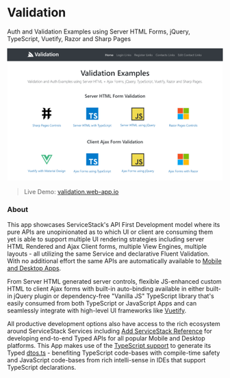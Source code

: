 # Validation

Auth and Validation Examples using Server HTML Forms, jQuery, TypeScript, Vuetify, Razor and Sharp Pages

[![](https://raw.githubusercontent.com/ServiceStack/Assets/master/img/apps/Validation/home.png)](http://validation.web-app.io/)

> Live Demo: [validation.web-app.io](http://validation.web-app.io/)

### About

This app showcases ServiceStack's API First Development model where its pure APIs are unopinionated as to which UI or 
client are consuming them yet is able to support multiple UI rendering strategies including server HTML Rendered and 
Ajax Client forms, multiple View Engines, multiple layouts - all utilizing the same Service and declarative Fluent Validation. 
With no additional effort the same APIs are automatically available to [Mobile and Desktop Apps](https://github.com/ServiceStackApps/HelloMobile).

From Server HTML generated server controls, flexible JS-enhanced custom HTML to client Ajax forms with built-in 
auto-binding available in either built-in jQuery plugin or dependency-free "Vanilla JS" TypeScript library that's easily 
consumed from both TypeScript or JavaScript Apps and can seamlessly integrate with high-level UI frameworks like 
[Vuetify](https://vuetifyjs.com).

All productive development options also have access to the rich ecosystem around ServiceStack Services including 
[Add ServiceStack Reference](https://docs.servicestack.net/add-servicestack-reference) for developing end-to-end 
Typed APIs for all popular Mobile and Desktop platforms. 
This App makes use of the [TypeScript support](https://docs.servicestack.net/typescript-add-servicestack-reference) 
to generate its Typed [dtos.ts](https://github.com/NetCoreApps/Validation/blob/master/world/wwwroot/dtos.ts) - 
benefiting TypeScript code-bases with compile-time safety and JavaScript code-bases from rich intelli-sense in IDEs 
that support TypeScript declarations.
